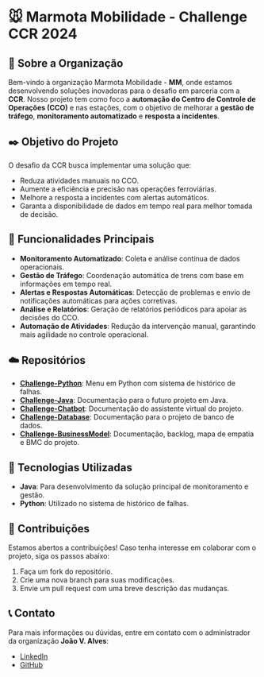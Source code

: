 # 🐭 Marmota Mobilidade - Challenge CCR 2024

## 📖 Sobre a Organização

Bem-vindo à organização Marmota Mobilidade - **MM**, onde estamos desenvolvendo soluções inovadoras para o desafio em parceria com a **CCR**. Nosso projeto tem como foco a **automação do Centro de Controle de Operações (CCO)** e nas estações, com o objetivo de melhorar a **gestão de tráfego**, **monitoramento automatizado** e **resposta a incidentes**.

## ✒️ Objetivo do Projeto

O desafio da CCR busca implementar uma solução que:

- Reduza atividades manuais no CCO.
- Aumente a eficiência e precisão nas operações ferroviárias.
- Melhore a resposta a incidentes com alertas automáticos.
- Garanta a disponibilidade de dados em tempo real para melhor tomada de decisão.

## 🔧 Funcionalidades Principais

- **Monitoramento Automatizado**: Coleta e análise contínua de dados operacionais.
- **Gestão de Tráfego**: Coordenação automática de trens com base em informações em tempo real.
- **Alertas e Respostas Automáticas**: Detecção de problemas e envio de notificações automáticas para ações corretivas.
- **Análise e Relatórios**: Geração de relatórios periódicos para apoiar as decisões do CCO.
- **Automação de Atividades**: Redução da intervenção manual, garantindo mais agilidade no controle operacional.

## ☁️ Repositórios

- [**Challenge-Python**](https://github.com/MMChallengeMM/Challenge-Python): Menu em Python com sistema de histórico de falhas.
- [**Challenge-Java**](https://github.com/MMChallengeMM/Challenge-Java): Documentação para o futuro projeto em Java.
- [**Challenge-Chatbot**](https://github.com/MMChallengeMM/Challenge-Chatbot): Documentação do assistente virtual do projeto.
- [**Challenge-Database**](https://github.com/MMChallengeMM/Challenge-Database): Documentação para o projeto de banco de dados.
- [**Challenge-BusinessModel**](https://github.com/MMChallengeMM/Challenge-BusinessModel): Documentação, backlog, mapa de empatia e BMC do projeto.

## 🤖 Tecnologias Utilizadas

- **Java**: Para desenvolvimento da solução principal de monitoramento e gestão.
- **Python**: Utilizado no sistema de histórico de falhas.

## 🤝 Contribuições

Estamos abertos a contribuições! Caso tenha interesse em colaborar com o projeto, siga os passos abaixo:

1. Faça um fork do repositório.
2. Crie uma nova branch para suas modificações.
3. Envie um pull request com uma breve descrição das mudanças.

## 📞 Contato

Para mais informações ou dúvidas, entre em contato com o administrador da organização **João V. Alves**:

- [LinkedIn](https://www.linkedin.com/in/joao-v-alves/)
- [GitHub](https://github.com/ehojonv)
